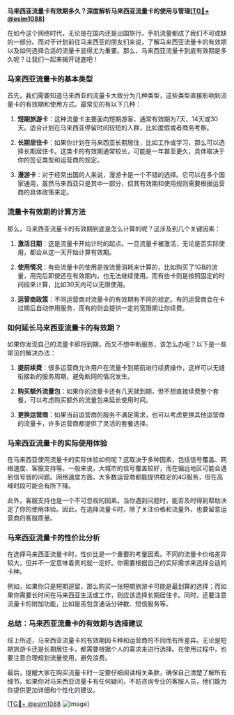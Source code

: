 **马来西亚流量卡有效期多久？深度解析马来西亚流量卡的使用与管理[[TG💪+ @esim1088](https://t.me/s/esim1088)]**

在如今这个网络时代，无论是在国内还是出国旅行，手机流量都成了我们不可或缺的一部分。而对于计划前往马来西亚的朋友们来说，了解马来西亚流量卡的有效期以及如何选择合适的流量卡显得尤为重要。那么，马来西亚流量卡到底有效期是多久呢？让我们一起来揭开谜底吧！

### 马来西亚流量卡的基本类型

首先，我们需要知道马来西亚的流量卡大致分为几种类型，这些类型直接影响到流量卡的有效期和使用方式。最常见的有以下几种：

1. **短期旅游卡**：这种流量卡主要面向短期游客，通常有效期为7天、14天或30天。适合计划在马来西亚停留时间较短的人群，比如度假或者商务考察。

2. **长期居住卡**：如果你计划在马来西亚长期居住，比如工作或学习，那么可以选择长期居住卡。这类卡的有效期通常较长，可能是一年甚至更久，具体取决于你的签证类型和运营商的规定。

3. **漫游卡**：对于经常出国的人来说，漫游卡是一个不错的选择。它可以在多个国家通用，虽然马来西亚只是其中一部分，但其有效期和使用规则需要根据运营商的具体政策来定。

### 流量卡有效期的计算方法

那么，马来西亚流量卡的有效期到底是怎么计算的呢？这涉及到几个关键因素：

1. **激活日期**：这是流量卡开始计时的起点。一旦流量卡被激活，无论是否实际使用，都会从这一天开始计算有效期。

2. **使用情况**：有些流量卡的使用是按流量消耗来计算的，比如购买了1GB的流量，用完后即使还在有效期内，也无法继续使用。而有些卡则是按照固定的时间段来计算，比如30天内可以无限使用。

3. **运营商政策**：不同运营商对流量卡的有效期有不同的规定。有的运营商会在卡过期后自动停用服务，而有的则会提供一定的宽限期让你续费。

### 如何延长马来西亚流量卡的有效期？

如果你发现自己的流量卡即将到期，而又不想中断服务，该怎么办呢？以下是一些常见的解决办法：

1. **提前续费**：很多运营商允许用户在流量卡到期前进行续费操作，这样可以无缝衔接新的服务周期，避免断网的情况发生。

2. **购买额外流量包**：如果你的流量卡还有几天就到期，但不想直接续费整个套餐，可以考虑购买额外的流量包来延长使用时间。

3. **更换运营商**：如果当前运营商的服务不满足需求，也可以考虑更换其他运营商的流量卡，许多运营商都提供了灵活的套餐选择。

### 马来西亚流量卡的实际使用体验

在马来西亚使用流量卡的实际体验如何呢？这取决于多种因素，包括信号覆盖、网络速度、客服支持等。一般来说，大城市的信号覆盖较好，而在偏远地区可能会遇到信号弱的问题。网络速度方面，大多数运营商都能提供稳定的4G服务，但在高峰时段可能会有所下降。

此外，客服支持也是一个不可忽视的因素。当你遇到问题时，能否及时得到帮助决定了你的使用体验。因此，在选择流量卡时，除了关注价格和流量外，也要留意运营商的客服质量。

### 马来西亚流量卡的性价比分析

在选择马来西亚流量卡时，性价比是一个重要的考量因素。不同的流量卡价格差异较大，但并不一定意味着贵的就一定好。你需要根据自己的实际需求来选择合适的卡种。

例如，如果你只是短期逗留，那么购买一张短期旅游卡可能是最划算的选择；而如果你需要长时间在马来西亚生活或工作，则应该选择长期居住卡。同时，还要注意流量卡的附加功能，比如是否包含通话分钟数、短信服务等。

### 总结：马来西亚流量卡的有效期与选择建议

综上所述，马来西亚流量卡的有效期因卡种和运营商的不同而有所差异。无论是短期旅游卡还是长期居住卡，都需要根据个人的需求来进行选择。在使用过程中，也要注意合理规划流量使用，避免浪费。

最后，提醒大家在购买流量卡时一定要仔细阅读相关条款，确保自己清楚了解所有细节。如果你对马来西亚流量卡有任何疑问，不妨咨询专业的客服人员，他们能为你提供更加详细和个性化的建议。

[[TG💪+ @esim1088](https://t.me/s/esim1088) ![Image](https://i.postimg.cc/4NQfJmqS/Snipaste-2025-05-13-00-14-12.png)]